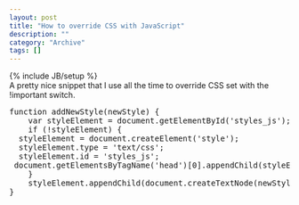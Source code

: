 ```yaml
--- 
layout: post 
title: "How to override CSS with JavaScript"
description: ""
category: "Archive"
tags: []
---
```

{% include JB/setup %}  
A pretty nice snippet that I use all the time to override CSS set with the !important switch.

<pre>
function addNewStyle(newStyle) {
    var styleElement = document.getElementById('styles_js');
    if (!styleElement) {
  styleElement = document.createElement('style');
  styleElement.type = 'text/css';
  styleElement.id = 'styles_js';
 document.getElementsByTagName('head')[0].appendChild(styleElement);
    }
    styleElement.appendChild(document.createTextNode(newStyle));
}
</pre>
